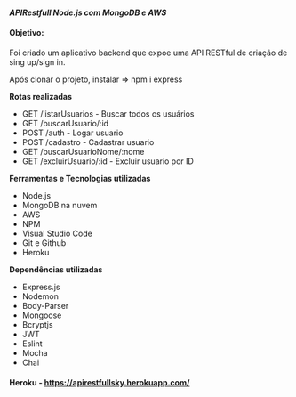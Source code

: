 #### **_APIRestfull Node.js com MongoDB e AWS_**

#### Objetivo:
  
Foi criado um aplicativo backend que expoe uma API RESTful de criação de sing up/sign in.

Após clonar o projeto, instalar => npm i express

**Rotas realizadas**

- GET /listarUsuarios - Buscar todos os usuários
- GET /buscarUsuario/:id
- POST /auth - Logar usuario
- POST /cadastro - Cadastrar usuario
- GET /buscarUsuarioNome/:nome
- GET /excluirUsuario/:id - Excluir usuario por ID

**Ferramentas e Tecnologias utilizadas**


- Node.js
- MongoDB na nuvem
- AWS
- NPM
- Visual Studio Code
- Git e Github
- Heroku

**Dependências utilizadas**


- Express.js
- Nodemon
- Body-Parser
- Mongoose
- Bcryptjs
- JWT
- Eslint
- Mocha
- Chai


#### Heroku - https://apirestfullsky.herokuapp.com/
